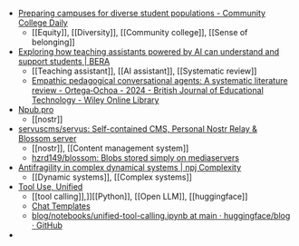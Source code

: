- [Preparing campuses for diverse student populations - Community College Daily](https://www.ccdaily.com/2024/08/making-college-campuses-ready-for-diverse-student-populations/)
	- [[Equity]], [[Diversity]], [[Community college]], [[Sense of belonging]]
- [Exploring how teaching assistants powered by AI can understand and support students | BERA](https://www.bera.ac.uk/blog/exploring-how-teaching-assistants-powered-by-ai-can-understand-and-support-students)
	- [[Teaching assistant]], [[AI assistant]], [[Systematic review]]
	- [Empathic pedagogical conversational agents: A systematic literature review - Ortega‐Ochoa - 2024 - British Journal of Educational Technology - Wiley Online Library](https://bera-journals.onlinelibrary.wiley.com/doi/10.1111/bjet.13413)
- [Npub.pro](https://npub.pro/)
	- [[nostr]]
- [servuscms/servus: Self-contained CMS, Personal Nostr Relay & Blossom server](https://github.com/servuscms/servus)
	- [[nostr]], [[Content management system]]
	- [hzrd149/blossom: Blobs stored simply on mediaservers](https://github.com/hzrd149/blossom)
- [Antifragility in complex dynamical systems | npj Complexity](https://www.nature.com/articles/s44260-024-00014-y)
	- [[Dynamic systems]], [[Complex systems]]
- [Tool Use, Unified](https://huggingface.co/blog/unified-tool-use)
	- [[tool calling]],]][[Python]], [[Open LLM]], [[huggingface]]
	- [Chat Templates](https://huggingface.co/docs/transformers/main/chat_templating#a-complete-tool-use-example)
	- [blog/notebooks/unified-tool-calling.ipynb at main · huggingface/blog · GitHub](https://github.com/huggingface/blog/blob/main/notebooks/unified-tool-calling.ipynb)
-